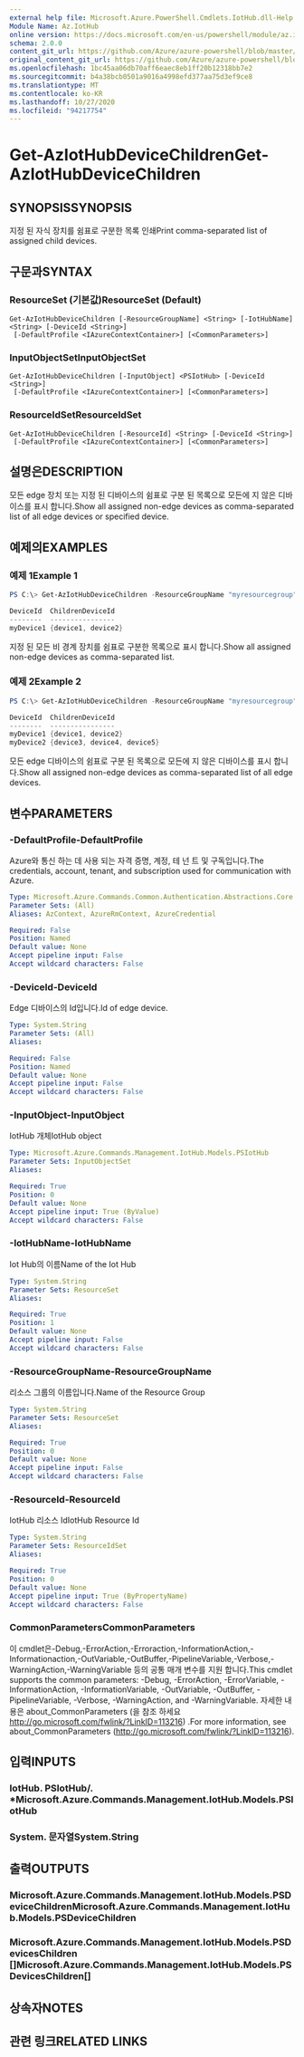 ```yaml
---
external help file: Microsoft.Azure.PowerShell.Cmdlets.IotHub.dll-Help.xml
Module Name: Az.IotHub
online version: https://docs.microsoft.com/en-us/powershell/module/az.iothub/get-aziothubdevicechildren
schema: 2.0.0
content_git_url: https://github.com/Azure/azure-powershell/blob/master/src/IotHub/IotHub/help/Get-AzIotHubDeviceChildren.md
original_content_git_url: https://github.com/Azure/azure-powershell/blob/master/src/IotHub/IotHub/help/Get-AzIotHubDeviceChildren.md
ms.openlocfilehash: 1bc45aa06db70aff6eaec8eb1ff20b12318bb7e2
ms.sourcegitcommit: b4a38bcb0501a9016a4998efd377aa75d3ef9ce8
ms.translationtype: MT
ms.contentlocale: ko-KR
ms.lasthandoff: 10/27/2020
ms.locfileid: "94217754"
---
```

# <span data-ttu-id="7112f-101">Get-AzIotHubDeviceChildren</span><span class="sxs-lookup"><span data-stu-id="7112f-101">Get-AzIotHubDeviceChildren</span></span>

## <span data-ttu-id="7112f-102">SYNOPSIS</span><span class="sxs-lookup"><span data-stu-id="7112f-102">SYNOPSIS</span></span>
<span data-ttu-id="7112f-103">지정 된 자식 장치를 쉼표로 구분한 목록 인쇄</span><span class="sxs-lookup"><span data-stu-id="7112f-103">Print comma-separated list of assigned child devices.</span></span>

## <span data-ttu-id="7112f-104">구문과</span><span class="sxs-lookup"><span data-stu-id="7112f-104">SYNTAX</span></span>

### <span data-ttu-id="7112f-105">ResourceSet (기본값)</span><span class="sxs-lookup"><span data-stu-id="7112f-105">ResourceSet (Default)</span></span>
```
Get-AzIotHubDeviceChildren [-ResourceGroupName] <String> [-IotHubName] <String> [-DeviceId <String>]
 [-DefaultProfile <IAzureContextContainer>] [<CommonParameters>]
```

### <span data-ttu-id="7112f-106">InputObjectSet</span><span class="sxs-lookup"><span data-stu-id="7112f-106">InputObjectSet</span></span>
```
Get-AzIotHubDeviceChildren [-InputObject] <PSIotHub> [-DeviceId <String>]
 [-DefaultProfile <IAzureContextContainer>] [<CommonParameters>]
```

### <span data-ttu-id="7112f-107">ResourceIdSet</span><span class="sxs-lookup"><span data-stu-id="7112f-107">ResourceIdSet</span></span>
```
Get-AzIotHubDeviceChildren [-ResourceId] <String> [-DeviceId <String>]
 [-DefaultProfile <IAzureContextContainer>] [<CommonParameters>]
```

## <span data-ttu-id="7112f-108">설명은</span><span class="sxs-lookup"><span data-stu-id="7112f-108">DESCRIPTION</span></span>
<span data-ttu-id="7112f-109">모든 edge 장치 또는 지정 된 디바이스의 쉼표로 구분 된 목록으로 모든에 지 않은 디바이스를 표시 합니다.</span><span class="sxs-lookup"><span data-stu-id="7112f-109">Show all assigned non-edge devices as comma-separated list of all edge devices or specified device.</span></span>

## <span data-ttu-id="7112f-110">예제의</span><span class="sxs-lookup"><span data-stu-id="7112f-110">EXAMPLES</span></span>

### <span data-ttu-id="7112f-111">예제 1</span><span class="sxs-lookup"><span data-stu-id="7112f-111">Example 1</span></span>
```powershell
PS C:\> Get-AzIotHubDeviceChildren -ResourceGroupName "myresourcegroup" -IotHubName "myiothub" -DeviceId "myDevice1"

DeviceId  ChildrenDeviceId
--------  ----------------
myDevice1 {device1, device2}
```

<span data-ttu-id="7112f-112">지정 된 모든 비 경계 장치를 쉼표로 구분한 목록으로 표시 합니다.</span><span class="sxs-lookup"><span data-stu-id="7112f-112">Show all assigned non-edge devices as comma-separated list.</span></span>

### <span data-ttu-id="7112f-113">예제 2</span><span class="sxs-lookup"><span data-stu-id="7112f-113">Example 2</span></span>
```powershell
PS C:\> Get-AzIotHubDeviceChildren -ResourceGroupName "myresourcegroup" -IotHubName "myiothub"

DeviceId  ChildrenDeviceId
--------  ----------------
myDevice1 {device1, device2}
myDevice2 {device3, device4, device5}
```

<span data-ttu-id="7112f-114">모든 edge 디바이스의 쉼표로 구분 된 목록으로 모든에 지 않은 디바이스를 표시 합니다.</span><span class="sxs-lookup"><span data-stu-id="7112f-114">Show all assigned non-edge devices as comma-separated list of all edge devices.</span></span>

## <span data-ttu-id="7112f-115">변수</span><span class="sxs-lookup"><span data-stu-id="7112f-115">PARAMETERS</span></span>

### <span data-ttu-id="7112f-116">-DefaultProfile</span><span class="sxs-lookup"><span data-stu-id="7112f-116">-DefaultProfile</span></span>
<span data-ttu-id="7112f-117">Azure와 통신 하는 데 사용 되는 자격 증명, 계정, 테 넌 트 및 구독입니다.</span><span class="sxs-lookup"><span data-stu-id="7112f-117">The credentials, account, tenant, and subscription used for communication with Azure.</span></span>

```yaml
Type: Microsoft.Azure.Commands.Common.Authentication.Abstractions.Core.IAzureContextContainer
Parameter Sets: (All)
Aliases: AzContext, AzureRmContext, AzureCredential

Required: False
Position: Named
Default value: None
Accept pipeline input: False
Accept wildcard characters: False
```

### <span data-ttu-id="7112f-118">-DeviceId</span><span class="sxs-lookup"><span data-stu-id="7112f-118">-DeviceId</span></span>
<span data-ttu-id="7112f-119">Edge 디바이스의 Id입니다.</span><span class="sxs-lookup"><span data-stu-id="7112f-119">Id of edge device.</span></span>

```yaml
Type: System.String
Parameter Sets: (All)
Aliases:

Required: False
Position: Named
Default value: None
Accept pipeline input: False
Accept wildcard characters: False
```

### <span data-ttu-id="7112f-120">-InputObject</span><span class="sxs-lookup"><span data-stu-id="7112f-120">-InputObject</span></span>
<span data-ttu-id="7112f-121">IotHub 개체</span><span class="sxs-lookup"><span data-stu-id="7112f-121">IotHub object</span></span>

```yaml
Type: Microsoft.Azure.Commands.Management.IotHub.Models.PSIotHub
Parameter Sets: InputObjectSet
Aliases:

Required: True
Position: 0
Default value: None
Accept pipeline input: True (ByValue)
Accept wildcard characters: False
```

### <span data-ttu-id="7112f-122">-IotHubName</span><span class="sxs-lookup"><span data-stu-id="7112f-122">-IotHubName</span></span>
<span data-ttu-id="7112f-123">Iot Hub의 이름</span><span class="sxs-lookup"><span data-stu-id="7112f-123">Name of the Iot Hub</span></span>

```yaml
Type: System.String
Parameter Sets: ResourceSet
Aliases:

Required: True
Position: 1
Default value: None
Accept pipeline input: False
Accept wildcard characters: False
```

### <span data-ttu-id="7112f-124">-ResourceGroupName</span><span class="sxs-lookup"><span data-stu-id="7112f-124">-ResourceGroupName</span></span>
<span data-ttu-id="7112f-125">리소스 그룹의 이름입니다.</span><span class="sxs-lookup"><span data-stu-id="7112f-125">Name of the Resource Group</span></span>

```yaml
Type: System.String
Parameter Sets: ResourceSet
Aliases:

Required: True
Position: 0
Default value: None
Accept pipeline input: False
Accept wildcard characters: False
```

### <span data-ttu-id="7112f-126">-ResourceId</span><span class="sxs-lookup"><span data-stu-id="7112f-126">-ResourceId</span></span>
<span data-ttu-id="7112f-127">IotHub 리소스 Id</span><span class="sxs-lookup"><span data-stu-id="7112f-127">IotHub Resource Id</span></span>

```yaml
Type: System.String
Parameter Sets: ResourceIdSet
Aliases:

Required: True
Position: 0
Default value: None
Accept pipeline input: True (ByPropertyName)
Accept wildcard characters: False
```

### <span data-ttu-id="7112f-128">CommonParameters</span><span class="sxs-lookup"><span data-stu-id="7112f-128">CommonParameters</span></span>
<span data-ttu-id="7112f-129">이 cmdlet은-Debug,-ErrorAction,-Erroraction,-InformationAction,-Informationaction,-OutVariable,-OutBuffer,-PipelineVariable,-Verbose,-WarningAction,-WarningVariable 등의 공통 매개 변수를 지원 합니다.</span><span class="sxs-lookup"><span data-stu-id="7112f-129">This cmdlet supports the common parameters: -Debug, -ErrorAction, -ErrorVariable, -InformationAction, -InformationVariable, -OutVariable, -OutBuffer, -PipelineVariable, -Verbose, -WarningAction, and -WarningVariable.</span></span> <span data-ttu-id="7112f-130">자세한 내용은 about_CommonParameters (을 참조 하세요 http://go.microsoft.com/fwlink/?LinkID=113216) .</span><span class="sxs-lookup"><span data-stu-id="7112f-130">For more information, see about_CommonParameters (http://go.microsoft.com/fwlink/?LinkID=113216).</span></span>

## <span data-ttu-id="7112f-131">입력</span><span class="sxs-lookup"><span data-stu-id="7112f-131">INPUTS</span></span>

### <span data-ttu-id="7112f-132">IotHub. PSIotHub/. \*</span><span class="sxs-lookup"><span data-stu-id="7112f-132">Microsoft.Azure.Commands.Management.IotHub.Models.PSIotHub</span></span>

### <span data-ttu-id="7112f-133">System. 문자열</span><span class="sxs-lookup"><span data-stu-id="7112f-133">System.String</span></span>

## <span data-ttu-id="7112f-134">출력</span><span class="sxs-lookup"><span data-stu-id="7112f-134">OUTPUTS</span></span>

### <span data-ttu-id="7112f-135">Microsoft.Azure.Commands.Management.IotHub.Models.PSDeviceChildren</span><span class="sxs-lookup"><span data-stu-id="7112f-135">Microsoft.Azure.Commands.Management.IotHub.Models.PSDeviceChildren</span></span>

### <span data-ttu-id="7112f-136">Microsoft.Azure.Commands.Management.IotHub.Models.PSDevicesChildren []</span><span class="sxs-lookup"><span data-stu-id="7112f-136">Microsoft.Azure.Commands.Management.IotHub.Models.PSDevicesChildren[]</span></span>

## <span data-ttu-id="7112f-137">상속자</span><span class="sxs-lookup"><span data-stu-id="7112f-137">NOTES</span></span>

## <span data-ttu-id="7112f-138">관련 링크</span><span class="sxs-lookup"><span data-stu-id="7112f-138">RELATED LINKS</span></span>
